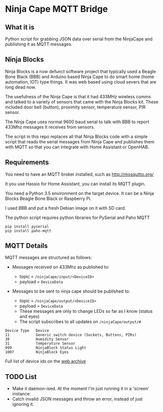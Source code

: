 # Ninja Cape MQTT Bridge

## What it is

Python script for grabbing JSON data over serial from the NinjaCape and 
publishing it as MQTT messages.

## Ninja Blocks

Ninja Blocks is a now defunct software project that typically used
a Beagle Bone Black (BBB) and Arduino based Ninja Cape to do smart home
(home automation, IOT) type things. It was web based using cloud severs
that are long dead now.

The usefulness of the Ninja Cape is that it had 433MHz wireless comms
and talked to a variety of sensors that came with the Ninja Blocks kit.
These included door bell (button), proximity sensor, temperature sensor,
PIR sensor.

The Ninja Cape uses normal 9600 baud serial to talk with BBB to report
433Mhz messages it receives from sensors.

The script in this repo replaces all that Ninja Blocks code with a 
simple script that reads the serial messages from Ninja Cape and 
publishes them with MQTT so that you can integrate with Home Assistant
or OpenHAB.

## Requirements

You need to have an MQTT broker installed, such as http://mosquitto.org/

It you use Hassio for Home Assistant, you can install its MQTT plugin.

You need a Python 3.5 environment on the target device. It can be a 
Ninja Blocks Beagle Bone Black or Raspberry Pi.

I used BBB and put a fresh Debian image on it with SD card.

The python script requires python libraries for PySerial and Paho MQTT

```
pip install pyserial
pip install paho-mqtt
```

## MQTT Details
MQTT messages are structured as follows:

* Messages received on 433Mhz as published to:
  * topic = `/ninjaCape/input/<DeviceID>` 
  * payload = `DeviceData`

* Messages to be sent to ninja cape should be published to:
  * topic = `/ninjaCape/output/<DeviceID>` 
  * payload = `DeviceData`
  * These messages are only to change LEDs so far as I know (status and eyes)
  * The script subscribes to all updates on `/ninjaCape/output/#`

```
Device Type   Device
11            Generic switch device (Sockets, Buttons, PIRs)
30            Humidity Sensor
31            Temperature Sensor
999           NinjaBlock Status Light
1007          NinjaBlock Eyes
```

Full list of device ids on the [web archive](https://web.archive.org/web/20160505082642/http://shop.ninjablocks.com/pages/device-ids)

## TODO List
* Make it daemon-ised.  At the moment I'm just running it in a 'screen' instance.
* Catch invalid JSON messages and throw an error, instead of just ignoring it.
